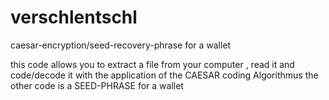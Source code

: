 # verschlentschl
caesar-encryption/seed-recovery-phrase for a wallet

this code allows you to extract a file from your computer , read it and code/decode it with the application of the CAESAR coding Algorithmus
the other code is a SEED-PHRASE for a wallet 
